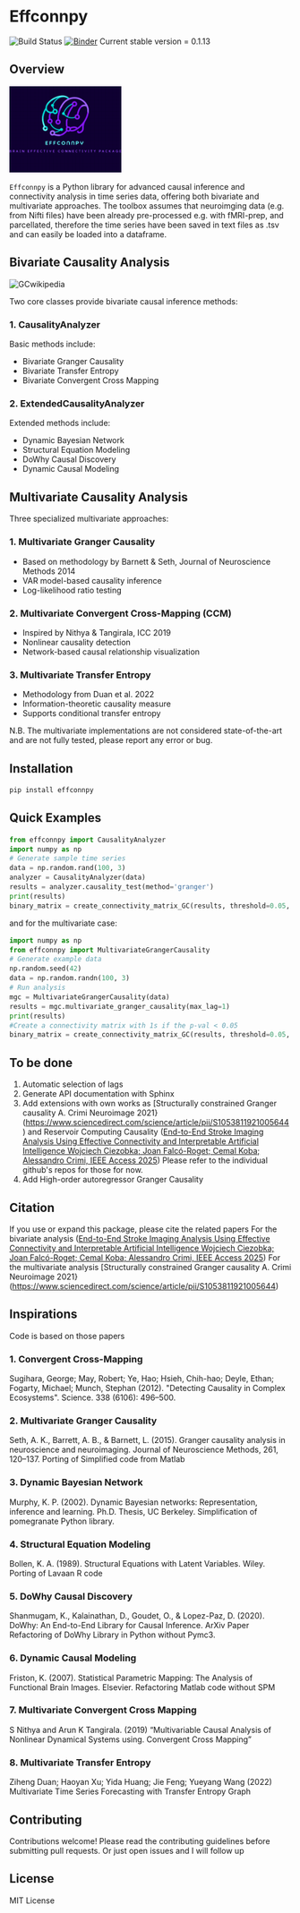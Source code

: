 # Effconnpy

![Build Status](https://img.shields.io/badge/build-passing-brightgreen)
[![Binder](https://mybinder.org/badge_logo.svg)](https://mybinder.org/v2/gh/alecrimi/effconnpy/main)
Current stable version = 0.1.13

## Overview

<img src="logo.png" alt="logo" width="200"/>

`Effconnpy` is a Python library for advanced causal inference and connectivity analysis in time series data, offering both bivariate and multivariate approaches.
The toolbox assumes that neuroimging data (e.g. from Nifti files) have been already pre-processed e.g. with fMRI-prep, and parcellated, therefore the time series have been saved in text files as .tsv
and can easily be loaded into a dataframe.

## Bivariate Causality Analysis
<img src="https://upload.wikimedia.org/wikipedia/commons/7/7d/GrangerCausalityIllustration.svg" alt="GCwikipedia" width="400"/>

Two core classes provide bivariate causal inference methods:

### 1. CausalityAnalyzer
Basic methods include:
- Bivariate Granger Causality
- Bivariate Transfer Entropy
- Bivariate Convergent Cross Mapping 

### 2. ExtendedCausalityAnalyzer
Extended methods include:
- Dynamic Bayesian Network
- Structural Equation Modeling
- DoWhy Causal Discovery
- Dynamic Causal Modeling

## Multivariate Causality Analysis

Three specialized multivariate approaches:

### 1. Multivariate Granger Causality
- Based on methodology by Barnett & Seth, Journal of Neuroscience Methods 2014
- VAR model-based causality inference
- Log-likelihood ratio testing

### 2. Multivariate Convergent Cross-Mapping (CCM)
- Inspired by Nithya & Tangirala, ICC 2019
- Nonlinear causality detection
- Network-based causal relationship visualization

### 3. Multivariate Transfer Entropy
- Methodology from Duan et al. 2022
- Information-theoretic causality measure
- Supports conditional transfer entropy

N.B. The multivariate implementations are not considered state-of-the-art and are not fully tested, please report any error or bug.

## Installation

```bash
pip install effconnpy
```

## Quick Examples

```python
from effconnpy import CausalityAnalyzer
import numpy as np
# Generate sample time series
data = np.random.rand(100, 3)
analyzer = CausalityAnalyzer(data)
results = analyzer.causality_test(method='granger')
print(results)
binary_matrix = create_connectivity_matrix_GC(results, threshold=0.05, metric='p_value')
```
and for the multivariate case:

```python
import numpy as np
from effconnpy import MultivariateGrangerCausality
# Generate example data
np.random.seed(42)
data = np.random.randn(100, 3)
# Run analysis
mgc = MultivariateGrangerCausality(data)
results = mgc.multivariate_granger_causality(max_lag=1)
print(results)
#Create a connectivity matrix with 1s if the p-val < 0.05
binary_matrix = create_connectivity_matrix_GC(results, threshold=0.05, metric='p_value')
```

## To be done
1. Automatic selection of lags
2. Generate API documentation with Sphinx
3. Add extensions with own works as [Structurally constrained Granger causality A. Crimi Neuroimage 2021}(https://www.sciencedirect.com/science/article/pii/S1053811921005644)
and Reservoir Computing Causality ([End-to-End Stroke Imaging Analysis Using Effective Connectivity and Interpretable Artificial Intelligence
Wojciech Ciezobka; Joan Falcó-Roget; Cemal Koba; Alessandro Crimi, IEEE Access 2025](https://ieeexplore.ieee.org/document/10839398)) Please refer to the individual github's repos for those for now.
4. Add High-order autoregressor Granger Causality

## Citation
If you use or expand this package, please cite the related papers
For the bivariate analysis ([End-to-End Stroke Imaging Analysis Using Effective Connectivity and Interpretable Artificial Intelligence
Wojciech Ciezobka; Joan Falcó-Roget; Cemal Koba; Alessandro Crimi, IEEE Access 2025](https://ieeexplore.ieee.org/document/10839398))
For the multivariate analysis  [Structurally constrained Granger causality A. Crimi Neuroimage 2021}(https://www.sciencedirect.com/science/article/pii/S1053811921005644)

## Inspirations
Code is based on those papers

### 1. Convergent Cross-Mapping <br>
Sugihara, George; May, Robert; Ye, Hao; Hsieh, Chih-hao; Deyle, Ethan; Fogarty, Michael; Munch, Stephan (2012). "Detecting Causality in Complex Ecosystems". Science. 338 (6106): 496–500. 

### 2. Multivariate Granger Causality
Seth, A. K., Barrett, A. B., & Barnett, L. (2015). Granger causality analysis in neuroscience and neuroimaging. Journal of Neuroscience Methods, 261, 120–137.
Porting of Simplified code from Matlab

### 3. Dynamic Bayesian Network
Murphy, K. P. (2002). Dynamic Bayesian networks: Representation, inference and learning. Ph.D. Thesis, UC Berkeley.
Simplification of pomegranate Python library.

### 4. Structural Equation Modeling
Bollen, K. A. (1989). Structural Equations with Latent Variables. Wiley.
Porting of Lavaan R code

### 5. DoWhy Causal Discovery
Shanmugam, K., Kalainathan, D., Goudet, O., & Lopez-Paz, D. (2020). DoWhy: An End-to-End Library for Causal Inference. ArXiv Paper
Refactoring of DoWhy Library in Python without Pymc3.
 
### 6. Dynamic Causal Modeling
Friston, K. (2007). Statistical Parametric Mapping: The Analysis of Functional Brain Images. Elsevier.
Refactoring Matlab code without SPM 

### 7. Multivariate Convergent Cross Mapping
S Nithya and Arun K Tangirala. (2019) “Multivariable Causal Analysis of Nonlinear Dynamical Systems using. Convergent Cross Mapping”

### 8. Multivariate Transfer Entropy
Ziheng Duan; Haoyan Xu; Yida Huang; Jie Feng; Yueyang Wang (2022) Multivariate Time Series Forecasting with Transfer Entropy Graph


## Contributing

Contributions welcome! Please read the contributing guidelines before submitting pull requests.
Or just open issues and I will follow up

## License

MIT License
